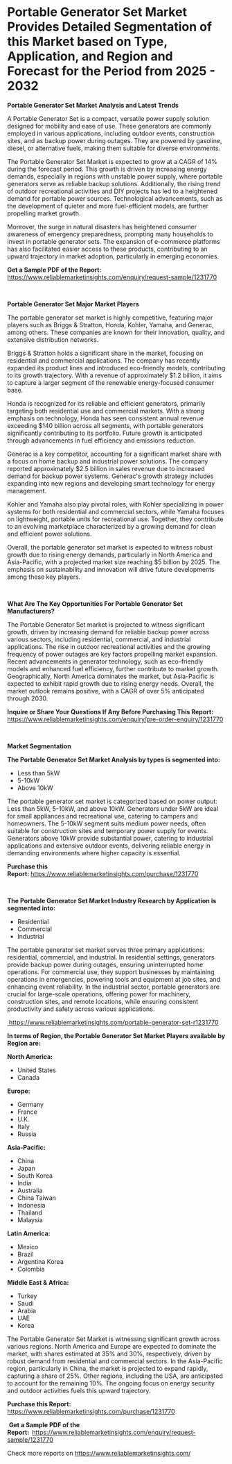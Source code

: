 <p><h1>Portable Generator Set Market Provides Detailed Segmentation of this Market based on Type, Application, and Region and Forecast for the Period from 2025 - 2032</h1></p><p><strong>Portable Generator Set Market Analysis and Latest Trends</strong></p>
<p><p>A Portable Generator Set is a compact, versatile power supply solution designed for mobility and ease of use. These generators are commonly employed in various applications, including outdoor events, construction sites, and as backup power during outages. They are powered by gasoline, diesel, or alternative fuels, making them suitable for diverse environments.</p><p>The Portable Generator Set Market is expected to grow at a CAGR of 14% during the forecast period. This growth is driven by increasing energy demands, especially in regions with unstable power supply, where portable generators serve as reliable backup solutions. Additionally, the rising trend of outdoor recreational activities and DIY projects has led to a heightened demand for portable power sources. Technological advancements, such as the development of quieter and more fuel-efficient models, are further propelling market growth.</p><p>Moreover, the surge in natural disasters has heightened consumer awareness of emergency preparedness, prompting many households to invest in portable generator sets. The expansion of e-commerce platforms has also facilitated easier access to these products, contributing to an upward trajectory in market adoption, particularly in emerging economies.</p></p>
<p><strong>Get a Sample PDF of the Report:&nbsp;</strong> <a href="https://www.reliablemarketinsights.com/enquiry/request-sample/1231770?utm_campaign=2347&utm_medium=2&utm_source=Github&utm_content=ia&utm_term=18022025&utm_id=portable-generator-set">https://www.reliablemarketinsights.com/enquiry/request-sample/1231770</a></p>
<p>&nbsp;</p>
<p><strong>Portable Generator Set Major Market Players</strong></p>
<p><p>The portable generator set market is highly competitive, featuring major players such as Briggs & Stratton, Honda, Kohler, Yamaha, and Generac, among others. These companies are known for their innovation, quality, and extensive distribution networks.</p><p>Briggs & Stratton holds a significant share in the market, focusing on residential and commercial applications. The company has recently expanded its product lines and introduced eco-friendly models, contributing to its growth trajectory. With a revenue of approximately $1.2 billion, it aims to capture a larger segment of the renewable energy-focused consumer base.</p><p>Honda is recognized for its reliable and efficient generators, primarily targeting both residential use and commercial markets. With a strong emphasis on technology, Honda has seen consistent annual revenue exceeding $140 billion across all segments, with portable generators significantly contributing to its portfolio. Future growth is anticipated through advancements in fuel efficiency and emissions reduction.</p><p>Generac is a key competitor, accounting for a significant market share with a focus on home backup and industrial power solutions. The company reported approximately $2.5 billion in sales revenue due to increased demand for backup power systems. Generac's growth strategy includes expanding into new regions and developing smart technology for energy management.</p><p>Kohler and Yamaha also play pivotal roles, with Kohler specializing in power systems for both residential and commercial sectors, while Yamaha focuses on lightweight, portable units for recreational use. Together, they contribute to an evolving marketplace characterized by a growing demand for clean and efficient power solutions.</p><p>Overall, the portable generator set market is expected to witness robust growth due to rising energy demands, particularly in North America and Asia-Pacific, with a projected market size reaching $5 billion by 2025. The emphasis on sustainability and innovation will drive future developments among these key players.</p></p>
<p>&nbsp;</p>
<p><strong>What Are The Key Opportunities For Portable Generator Set Manufacturers?</strong></p>
<p><p>The Portable Generator Set market is projected to witness significant growth, driven by increasing demand for reliable backup power across various sectors, including residential, commercial, and industrial applications. The rise in outdoor recreational activities and the growing frequency of power outages are key factors propelling market expansion. Recent advancements in generator technology, such as eco-friendly models and enhanced fuel efficiency, further contribute to market growth. Geographically, North America dominates the market, but Asia-Pacific is expected to exhibit rapid growth due to rising energy needs. Overall, the market outlook remains positive, with a CAGR of over 5% anticipated through 2030.</p></p>
<p><strong>Inquire or Share Your Questions If Any Before Purchasing This Report:</strong> <a href="https://www.reliablemarketinsights.com/enquiry/pre-order-enquiry/1231770?utm_campaign=2347&utm_medium=2&utm_source=Github&utm_content=ia&utm_term=18022025&utm_id=portable-generator-set">https://www.reliablemarketinsights.com/enquiry/pre-order-enquiry/1231770</a></p>
<p>&nbsp;</p>
<p><strong>Market Segmentation</strong></p>
<p><strong>The Portable Generator Set Market Analysis by types is segmented into:</strong></p>
<p><ul><li>Less than 5kW</li><li>5-10kW</li><li>Above 10kW</li></ul></p>
<p><p>The portable generator set market is categorized based on power output: Less than 5kW, 5-10kW, and above 10kW. Generators under 5kW are ideal for small appliances and recreational use, catering to campers and homeowners. The 5-10kW segment suits medium power needs, often suitable for construction sites and temporary power supply for events. Generators above 10kW provide substantial power, catering to industrial applications and extensive outdoor events, delivering reliable energy in demanding environments where higher capacity is essential.</p></p>
<p><strong>Purchase this Report:&nbsp;</strong><a href="https://www.reliablemarketinsights.com/purchase/1231770?utm_campaign=2347&utm_medium=2&utm_source=Github&utm_content=ia&utm_term=18022025&utm_id=portable-generator-set">https://www.reliablemarketinsights.com/purchase/1231770</a></p>
<p>&nbsp;</p>
<p><strong>The Portable Generator Set Market Industry Research by Application is segmented into:</strong></p>
<p><ul><li>Residential</li><li>Commercial</li><li>Industrial</li></ul></p>
<p><p>The portable generator set market serves three primary applications: residential, commercial, and industrial. In residential settings, generators provide backup power during outages, ensuring uninterrupted home operations. For commercial use, they support businesses by maintaining operations in emergencies, powering tools and equipment at job sites, and enhancing event reliability. In the industrial sector, portable generators are crucial for large-scale operations, offering power for machinery, construction sites, and remote locations, while ensuring consistent productivity and safety across various applications.</p></p>
<p><a href="https://www.reliablemarketinsights.com/portable-generator-set-r1231770?utm_campaign=2347&utm_medium=2&utm_source=Github&utm_content=ia&utm_term=18022025&utm_id=portable-generator-set">&nbsp;https://www.reliablemarketinsights.com/portable-generator-set-r1231770</a></p>
<p><strong>In terms of Region, the Portable Generator Set Market Players available by Region are:</strong></p>
<p>
    <p> <strong> North America: </strong>
        <ul>
            <li>United States</li>
            <li>Canada</li>
        </ul>
        </p> 
    <p> <strong> Europe: </strong>
        <ul>
            <li>Germany</li>
            <li>France</li>
            <li>U.K.</li>
            <li>Italy</li>
            <li>Russia</li>
        </ul>
        </p> 
    <p> <strong> Asia-Pacific: </strong>
        <ul>
            <li>China</li>
            <li>Japan</li>
            <li>South Korea</li>
            <li>India</li>
            <li>Australia</li>
            <li>China Taiwan</li>
            <li>Indonesia</li>
            <li>Thailand</li>
            <li>Malaysia</li>
        </ul>
        </p> 
    <p> <strong> Latin America: </strong>
        <ul>
            <li>Mexico</li>
            <li>Brazil</li>
            <li>Argentina Korea</li>
            <li>Colombia</li>
        </ul>
        </p> 
    <p> <strong> Middle East & Africa: </strong>
        <ul>
            <li>Turkey</li>
            <li>Saudi</li>
            <li>Arabia</li>
            <li>UAE</li>
            <li>Korea</li>
        </ul>
    </p>
    </p>
<p><p>The Portable Generator Set Market is witnessing significant growth across various regions. North America and Europe are expected to dominate the market, with shares estimated at 35% and 30%, respectively, driven by robust demand from residential and commercial sectors. In the Asia-Pacific region, particularly in China, the market is projected to expand rapidly, capturing a share of 25%. Other regions, including the USA, are anticipated to account for the remaining 10%. The ongoing focus on energy security and outdoor activities fuels this upward trajectory.</p></p>
<p><strong>Purchase this Report: </strong><a href="https://www.reliablemarketinsights.com/purchase/1231770?utm_campaign=2347&utm_medium=2&utm_source=Github&utm_content=ia&utm_term=18022025&utm_id=portable-generator-set">https://www.reliablemarketinsights.com/purchase/1231770</a></p>
<p>&nbsp;<strong>Get a Sample PDF of the Report:&nbsp;&nbsp;</strong><a href="https://www.reliablemarketinsights.com/enquiry/request-sample/1231770?utm_campaign=2347&utm_medium=2&utm_source=Github&utm_content=ia&utm_term=18022025&utm_id=portable-generator-set">https://www.reliablemarketinsights.com/enquiry/request-sample/1231770</a></p>
<p><strong></strong></p>
<p>Check more reports on <a href="https://www.reliablemarketinsights.com/?utm_campaign=2347&utm_medium=2&utm_source=Github&utm_content=ia&utm_term=18022025&utm_id=portable-generator-set">https://www.reliablemarketinsights.com/</a></p>